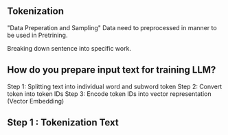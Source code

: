 ## Tokenization
"Data Preperation and Sampling"
Data need to preprocessed in manner to be used in Pretrining.

Breaking down sentence into specific work.

## How do you prepare input text for training LLM?
Step 1: Splitting text into individual word and subword token
Step 2: Convert token into token IDs
Step 3: Encode token IDs into vector representation (Vector Embedding)

## Step 1 : Tokenization Text
